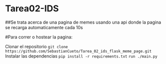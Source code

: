 # Tarea02-IDS
##Se trata acerca de una pagina de memes usando una api donde la pagina se recarga automaticamente cada 10s


#Para correr o hostear la pagina:

Clonar el repositorio
`git clone https://github.com/SebastianCueto/Tarea_02_ids_flask_meme_page.git`
Instalar las dependencias
`pip install -r requirements.txt`
`run ./main.py`

